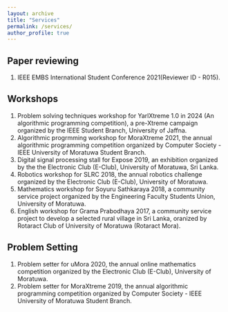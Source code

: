 ```yaml
---
layout: archive
title: "Services"
permalink: /services/
author_profile: true
---
```

## Paper reviewing

1. IEEE EMBS International Student Conference 2021(Reviewer ID - R015).

## Workshops

1. Problem solving techniques workshop for YarlXtreme 1.0 in 2024 (An algorithmic programming competition), a pre-Xtreme campaign organized by the IEEE Student Branch, University of Jaffna.
2. Algorithmic progrmming workshop for MoraXtreme 2021, the annual algorithmic programming competition organized by Computer Society - IEEE University of Moratuwa Student Branch.
3. Digital signal processing stall for Expose 2019, an exhibition organized by the the Electronic Club (E-Club), University of Moratuwa, Sri Lanka.
4. Robotics workshop for SLRC 2018, the annual robotics challenge organized by the Electronic Club (E-Club), University of Moratuwa.
5. Mathematics workshop for Soyuru Sathkaraya 2018, a community service project organized by the Engineering Faculty Students Union, University of Moratuwa.
6. English workshop for Grama Prabodhaya 2017, a community service project to develop a selected rural village in Sri Lanka, oranized by Rotaract Club of University of Moratuwa (Rotaract Mora).

## Problem Setting

1. Problem setter for uMora 2020, the annual online mathematics competition organized by the Electronic Club (E-Club), University of Moratuwa.
2. Problem setter for MoraXtreme 2019, the annual algorithmic programming competition organized by Computer Society - IEEE University of Moratuwa Student Branch.



